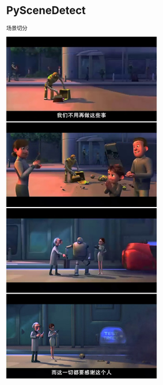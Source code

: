 # PySceneDetect
场景切分

<div>
<img src="./screenshots/3603.first.jpg" width="400">
<img src="./screenshots/3603.last.jpg" width="400">
</div>
<div>
<img src="./screenshots/3859.first.jpg" width="400">
<img src="./screenshots/3859.last.jpg" width="400">
</div>
